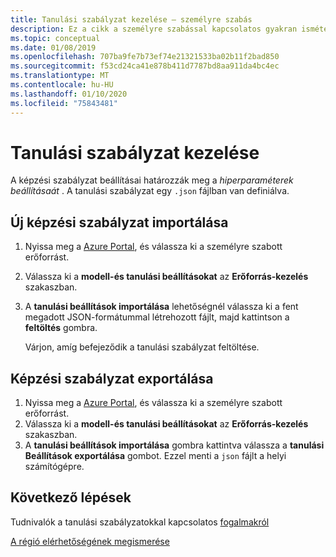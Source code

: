 ```yaml
---
title: Tanulási szabályzat kezelése – személyre szabás
description: Ez a cikk a személyre szabással kapcsolatos gyakran ismételt hibaelhárítási kérdésekre adott válaszokat tartalmazza.
ms.topic: conceptual
ms.date: 01/08/2019
ms.openlocfilehash: 707ba9fe7b73ef74e21321533ba02b11f2bad850
ms.sourcegitcommit: f53cd24ca41e878b411d7787bd8aa911da4bc4ec
ms.translationtype: MT
ms.contentlocale: hu-HU
ms.lasthandoff: 01/10/2020
ms.locfileid: "75843481"
---
```

# <a name="manage-learning-policy"></a>Tanulási szabályzat kezelése

A képzési szabályzat beállításai határozzák meg a _hiperparaméterek beállításaát_ . A tanulási szabályzat egy `.json` fájlban van definiálva.

## <a name="import-a-new-learning-policy"></a>Új képzési szabályzat importálása

1. Nyissa meg a [Azure Portal](https://portal.azure.com), és válassza ki a személyre szabott erőforrást.
1. Válassza ki a **modell-és tanulási beállításokat** az **Erőforrás-kezelés** szakaszban.
1. A **tanulási beállítások importálása** lehetőségnél válassza ki a fent megadott JSON-formátummal létrehozott fájlt, majd kattintson a **feltöltés** gombra.

    Várjon, amíg befejeződik a tanulási szabályzat feltöltése.

## <a name="export-a-learning-policy"></a>Képzési szabályzat exportálása

1. Nyissa meg a [Azure Portal](https://portal.azure.com), és válassza ki a személyre szabott erőforrást.
1. Válassza ki a **modell-és tanulási beállításokat** az **Erőforrás-kezelés** szakaszban.
1. A **tanulási beállítások importálása** gombra kattintva válassza a **tanulási Beállítások exportálása** gombot. Ezzel menti a `json` fájlt a helyi számítógépre.

## <a name="next-steps"></a>Következő lépések

Tudnivalók a tanulási szabályzatokkal kapcsolatos [fogalmakról](concept-active-learning.md#learning-settings)

[A régió elérhetőségének megismerése](https://azure.microsoft.com/global-infrastructure/services/?products=cognitive-services)